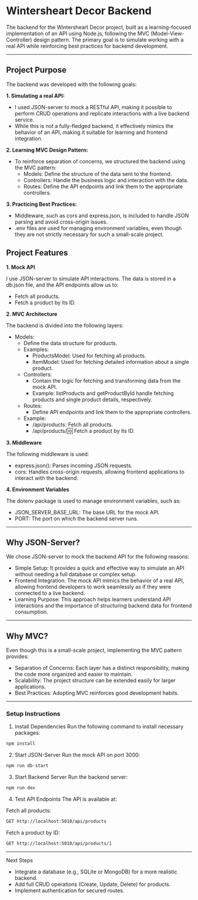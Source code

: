 # Wintersheart Decor Backend
The backend for the Wintersheart Decor project, built as a learning-focused implementation of an API using Node.js, following the MVC (Model-View-Controller) design pattern. The primary goal is to simulate working with a real API while reinforcing best practices for backend development.  
___
## Project Purpose
The backend was developed with the following goals:

**1. Simulating a real API:**

  - I used JSON-server to mock a RESTful API, making it possible to perform CRUD operations and replicate interactions with a live backend service.
  - While this is not a fully-fledged backend, it effectively mimics the behavior of an API, making it suitable for learning and frontend integration.

**2. Learning MVC Design Pattern:**

  - To reinforce separation of concerns, we structured the backend using the MVC pattern:
    - Models: Define the structure of the data sent to the frontend.
    - Controllers: Handle the business logic and interaction with the data.
    - Routes: Define the API endpoints and link them to the appropriate controllers.

  **3. Practicing Best Practices:**

  - Middleware, such as cors and express.json, is included to handle JSON parsing and avoid cross-origin issues.
  - .env files are used for managing environment variables, even though they are not strictly necessary for such a small-scale project.

## Project Features
**1. Mock API**

I use JSON-server to simulate API interactions. The data is stored in a db.json file, and the API endpoints allow us to:

  - Fetch all products.
  - Fetch a product by its ID.

**2. MVC Architecture**

The backend is divided into the following layers:

  - Models:
    - Define the data structure for products.
    - Examples:
      - ProductsModel: Used for fetching all products.
      - ItemModel: Used for fetching detailed information about a single product.
    - Controllers:
      - Contain the logic for fetching and transforming data from the mock API.
      - Example: listProducts and getProductById handle fetching products and single product details, respectively.
    - Routes:
      - Define API endpoints and link them to the appropriate controllers.
    - Example:
      - /api/products: Fetch all products.
      - /api/products/:id: Fetch a product by its ID.

**3. Middleware**

The following middleware is used:

  - express.json(): Parses incoming JSON requests.
  - cors: Handles cross-origin requests, allowing frontend applications to interact with the backend.
    
**4. Environment Variables**

The dotenv package is used to manage environment variables, such as: 

- JSON_SERVER_BASE_URL: The base URL for the mock API.
- PORT: The port on which the backend server runs.

___
## Why JSON-Server?
We chose JSON-server to mock the backend API for the following reasons:

- Simple Setup: It provides a quick and effective way to simulate an API without needing a full database or complex setup.
- Frontend Integration: The mock API mimics the behavior of a real API, allowing frontend developers to work seamlessly as if they were connected to a live backend.
- Learning Purpose: This approach helps learners understand API interactions and the importance of structuring backend data for frontend consumption.

___
## Why MVC?
Even though this is a small-scale project, implementing the MVC pattern provides:

- Separation of Concerns: Each layer has a distinct responsibility, making the code more organized and easier to maintain.
- Scalability: The project structure can be extended easily for larger applications.
- Best Practices: Adopting MVC reinforces good development habits.

___
### Setup Instructions
1. Install Dependencies
Run the following command to install necessary packages:

``` bash
npm install
```
2. Start JSON-Server
Run the mock API on port 3000:

```bash
npm run db-start
```

3. Start Backend Server
Run the backend server:

```bash
npm run dev
```
4. Test API Endpoints
The API is available at:

Fetch all products:
```bash
GET http://localhost:5010/api/products
```
Fetch a product by ID:
```bash
GET http://localhost:5010/api/products/1
```

___
Next Steps
- Integrate a database (e.g., SQLite or MongoDB) for a more realistic backend.
- Add full CRUD operations (Create, Update, Delete) for products.
- Implement authentication for secured routes.
